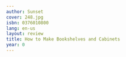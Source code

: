 ```yaml
---
author: Sunset
cover: 248.jpg
isbn: 0376010800
lang: en-us
layout: review
title: How to Make Bookshelves and Cabinets
year: 0
---
```


